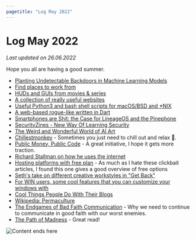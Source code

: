 ```yaml
---
pagetitle: "Log May 2022"
---
```


# Log May 2022

_Last updated on 26.06.2022_

Hope you all are having a good summer.

- [Planting Undetectable Backdoors in Machine Learning Models](https://arxiv.org/pdf/2204.06974.pdf)
- [Find places to work from](https://workmode.co/)
- [HUDs and GUIs from movies & series](https://www.hudsandguis.com/)
- [A collection of really useful websites](https://www.insanelyusefulwebsites.com/)
- [Useful Python3 and bash shell scripts for macOS/BSD and \*NIX](https://github.com/yukondude/Scripnix)
- [A web-based rogue-like written in Dart](https://github.com/munificent/hauberk)
- [Smartphones are Shit: the Case for LineageOS and the Pinephone](https://jleightcap.srht.site/blog/openphone.html)
- [SecurityZines - New Way Of Learning Security](https://securityzines.com/)
- [The Weird and Wonderful World of AI Art](https://jxmo.notion.site/The-Weird-and-Wonderful-World-of-AI-Art-b9615a2e7278435b98380ff81ae1cf09)
- [Chillestmonkey](http://chillestmonkey.com/) - Sometimes you just need to chill out and relax 🦧.
- [Public Money, Public Code](https://publiccode.eu/) - A great initiative, I hope it gets more traction.
- [Richard Stallman on how he uses the internet](https://stallman.org/stallman-computing.html#internetuse)
- [Hosting platforms with free plan](https://stackdiary.com/free-hosting-for-developers/) - As much as I hate these clickbait articles, I found this one gives a good overview of free options
- [Seth's take on different creative workstyles in "Get Back"](https://seths.blog/2022/05/half-baked/)
- [For WIN users, some cool features that you can customize your windows with](https://www.fourth-wall.co.uk/post/powertoys-11-awesome-features-microsoft-won-t-add-to-windows)
- [Cool Things People Do With Their Blogs](https://brainbaking.com/post/2022/04/cool-things-people-do-with-their-blogs/)
- [Wikipedia: Permaculture](https://en.wikipedia.org/wiki/Permaculture)
- [The Endgames of Bad Faith Communication](https://consilienceproject.org/endgames-of-bad-communication/) - Why we need to continue to communicate in good faith with our worst enemies.
- [The Path of Madness](https://brandur.org/nanoglyphs/029-path-of-madness) - Great read!

<img class="center" src="./img/log-may.png" alt="Content ends here" />
